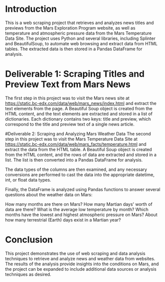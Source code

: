 # Introduction

This is a web scraping project that retrieves and analyzes news titles and previews from the Mars Exploration Program website, as well as temperature and atmospheric pressure data from the Mars Temperature Data Site. The project uses Python and several libraries, including Splinter and BeautifulSoup, to automate web browsing and extract data from HTML tables. The extracted data is then stored in a Pandas DataFrame for analysis.

# Deliverable 1: Scraping Titles and Preview Text from Mars News
The first step in this project was to visit the Mars news site at https://static.bc-edx.com/data/web/mars_news/index.html and extract the text elements from the page. A Beautiful Soup object is created from the HTML content, and the text elements are extracted and stored in a list of dictionaries. Each dictionary contains two keys: title and preview, which correspond to the title and preview text of a single news article.

#Deliverable 2: Scraping and Analyzing Mars Weather Data
The second step in this project was to visit the Mars Temperature Data Site at https://static.bc-edx.com/data/web/mars_facts/temperature.html and extract the data from the HTML table. A Beautiful Soup object is created from the HTML content, and the rows of data are extracted and stored in a list. The list is then converted into a Pandas DataFrame for analysis.

The data types of the columns are then examined, and any necessary conversions are performed to cast the data into the appropriate datetime, int, or float data types.

Finally, the DataFrame is analyzed using Pandas functions to answer several questions about the weather data on Mars:

How many months are there on Mars?
How many Martian days' worth of data are there?
What is the average low temperature by month?
Which months have the lowest and highest atmospheric pressure on Mars?
About how many terrestrial (Earth) days exist in a Martian year?

# Conclusion
This project demonstrates the use of web scraping and data analysis techniques to retrieve and analyze news and weather data from websites. The results of the analysis provide insights into the conditions on Mars, and the project can be expanded to include additional data sources or analysis techniques as desired.

